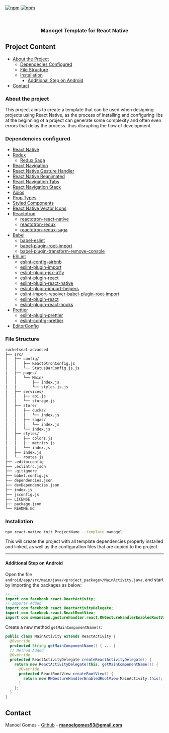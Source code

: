 <!--
*** Obrigado por estar vendo o nosso README. Se você tiver alguma sugestão
*** que possa melhorá-lo ainda mais dê um fork no repositório e crie uma Pull
*** Request ou abra uma Issue com a tag "sugestão".
*** Obrigado novamente! Agora vamos rodar esse projeto incrível :D
-->

<!-- PROJECT SHIELDS -->

[![npm](https://img.shields.io/npm/v/react-native-template-manogel.svg?label=npm%20package)](https://www.npmjs.com/package/react-native-template-manogel)
[![npm](https://img.shields.io/npm/dt/react-native-template-manogel.svg)](https://www.npmjs.com/package/react-native-template-manogel)

<!-- PROJECT LOGO -->
<br />
<p align="center">
  <h3 align="center">Manogel Template for React Native</h3>
</p>

<!-- TABLE OF CONTENTS -->

## Project Content

- [About the Project](#about-the-project)
  - [Dependecies Configured](#dependencies-configured)
  - [File Structure](#file-structure)
  - [Installation](#installation)
    - [Additional Step on Android](#additional-step-on-android)
- [Contact](#Contact)

<!-- ABOUT THE PROJECT -->

### About the project

This project aims to create a template that can be used when designing projects using React Native, as the process of installing and configuring libs at the beginning of a project can generate some complexity and often even errors that delay the process. thus disrupting the flow of development.

### Dependencies configured

- [React Native](http://facebook.github.io/react-native/)
- [Redux](https://redux.js.org/)
  - [Redux Saga](https://redux-saga.js.org/)
- [React Navigation](https://reactnavigation.org/)
- [React Native Gesture Handler](https://kmagiera.github.io/react-native-gesture-handler/)
- [React Native Reanimated](https://github.com/software-mansion/react-native-reanimated)
- [React Navigation Tabs](https://reactnavigation.org/docs/en/bottom-tab-navigator.html)
- [React Navigation Stack](https://reactnavigation.org/docs/en/stack-navigator.html)
- [Axios](https://github.com/axios/axios)
- [Prop Types](https://github.com/facebook/prop-types)
- [Styled Components](https://github.com/styled-components/styled-components)
- [React Native Vector Icons](https://github.com/oblador/react-native-vector-icons)
- [Reactotron](https://github.com/infinitered/reactotron)
  - [reactotron-react-native](https://github.com/infinitered/reactotron/blob/master/docs/quick-start-react-native.md)
  - [reactotron-redux](https://github.com/infinitered/reactotron/blob/master/docs/plugin-redux.md)
  - [reactotron-redux-saga](https://github.com/infinitered/reactotron/blob/master/docs/plugin-redux-saga.md)
- [Babel](https://babeljs.io/)
  - [babel-eslint](https://github.com/babel/babel-eslint)
  - [babel-plugin-root-import](https://github.com/entwicklerstube/babel-plugin-root-import)
  - [babel-plugin-transform-remove-console](https://github.com/babel/minify/tree/master/packages/babel-plugin-transform-remove-console)
- [ESLint](https://eslint.org/)
  - [eslint-config-airbnb](https://github.com/airbnb/javascript/tree/master/packages/eslint-config-airbnb)
  - [eslint-plugin-import](https://github.com/benmosher/eslint-plugin-import)
  - [eslint-plugin-jsx-a11y](https://github.com/evcohen/eslint-plugin-jsx-a11y)
  - [eslint-plugin-react](https://github.com/yannickcr/eslint-plugin-react)
  - [eslint-plugin-react-native](https://github.com/Intellicode/eslint-plugin-react-native)
  - [eslint-plugin-import-helpers](https://www.npmjs.com/package/eslint-plugin-import-helpers)
  - [eslint-import-resolver-babel-plugin-root-import](https://github.com/olalonde/eslint-import-resolver-babel-root-import)
  - [eslint-plugin-react](https://github.com/yannickcr/eslint-plugin-react)
  - [eslint-plugin-react-hooks](https://github.com/facebook/react/tree/master/packages/eslint-plugin-react-hooks)
- [Prettier](https://prettier.io/)
  - [eslint-plugin-prettier](https://github.com/prettier/eslint-plugin-prettier)
  - [eslint-config-prettier](https://github.com/prettier/eslint-config-prettier)
- [EditorConfig](https://editorconfig.org/)

### File Structure

```bash
rocketseat-advanced
├── src/
│   ├── config/
│   │   ├── ReactotronConfig.js
│   │   └── StatusBarConfig.js.js
│   ├── pages/
│   │   └── Main/
│   │       ├── index.js
│   │       └── styles.js.js
│   ├── services/
│   │   ├── api.js
│   │   └── storage.js
│   ├── store/
│   │   ├── ducks/
│   │   │   └── index.js
│   │   ├── sagas/
│   │   │   └── index.js
│   │   └── index.js
│   ├── styles/
│   │   ├── colors.js
│   │   ├── metrics.js
│   │   └── index.js
│   ├── index.js
│   └── routes.js
├── .editorconfig
├── .eslintrc.json
├── .gitignore
├── babel.config.js
├── dependencies.json
├── devDependencies.json
├── index.js
├── jsconfig.js
├── LICENSE
├── package.json
└── README.md
```

### Installation

```sh
npx react-native init ProjectName --template manogel
```

This will create the project with all template dependencies properly installed and linked, as well as the configuration files that are copied to the project.

---

#### Additional Step on Android

Open the file `android/app/src/main/java/<project_package>/MainActivity.java`, and start by importing the packages as below:

```java
// ...
import com.facebook.react.ReactActivity;
// Imports Added
import com.facebook.react.ReactActivityDelegate;
import com.facebook.react.ReactRootView;
import com.swmansion.gesturehandler.react.RNGestureHandlerEnabledRootView;
```

Create a new method `getMainComponentName()`:

```java
public class MainActivity extends ReactActivity {
  @Override
  protected String getMainComponentName() { ... }
  // Method Added
  @Override
  protected ReactActivityDelegate createReactActivityDelegate() {
    return new ReactActivityDelegate(this, getMainComponentName()) {
      @Override
      protected ReactRootView createRootView() {
        return new RNGestureHandlerEnabledRootView(MainActivity.this);
      }
    };
  }
}
```

<!-- CONTACT -->

## Contact

Manoel Gomes - [Github](https://github.com/Manogel) - **manoelgomes53@gmail.com**
